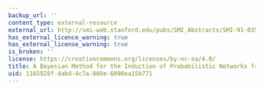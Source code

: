 ```yaml
---
backup_url: ''
content_type: external-resource
external_url: http://smi-web.stanford.edu/pubs/SMI_Abstracts/SMI-91-0355.html
has_external_licence_warning: true
has_external_license_warning: true
is_broken: ''
license: https://creativecommons.org/licenses/by-nc-sa/4.0/
title: A Bayesian Method for the Induction of Probabilistic Networks from Data
uid: 1165928f-4abd-4c7a-866e-6090ea15b771
---
```

